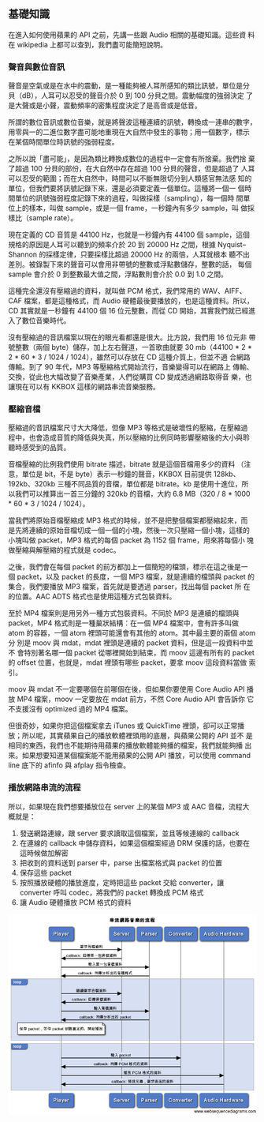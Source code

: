 基礎知識
--------

在進入如何使用蘋果的 API 之前，先講一些跟 Audio 相關的基礎知識。這些資
料在 wikipedia 上都可以查到，我們盡可能簡短說明。

### 聲音與數位音訊

聲音是空氣或是在水中的震動，是一種能夠被人耳所感知的類比訊號，單位是分
貝（dB），人耳可以忍受的聲音介於 0 到 100 分貝之間。震動幅度的強弱決定
了是大聲或是小聲，震動頻率的密集程度決定了是高音或是低音。

所謂的數位音訊或數位音樂，就是將聲波這種連續的訊號，轉換成一連串的數字，
用零與一的二進位數字盡可能地重現在大自然中發生的事物；用一個數字，標示
在某個時間單位時訊號的強弱程度。

之所以說「盡可能」，是因為類比轉換成數位的過程中一定會有所捨棄。我們捨
棄了超過 100 分貝的部份，在大自然中存在超過 100 分貝的聲音，但是超過了
人耳可以忍受的範圍；而在大自然中，時間可以不斷無限切分到人類感官無法感
知的單位，但我們要將訊號記錄下來，還是必須要定義一個單位。這種將一個一
個時間單位的訊號強弱程度記錄下來的過程，叫做採樣（sampling），每一個時
間單位上的樣本，叫做 sample，或是一個 frame，一秒鐘內有多少 sample，叫
做採樣比（sample rate）。

現在定義的 CD 音質是 44100 Hz，也就是一秒鐘內有 44100 個 sample，這個
規格的原因是人耳可以聽到的頻率介於 20 到 20000 Hz 之間，根據
Nyquist–Shannon 的採樣定律，只要採樣比超過 20000 Hz 的兩倍，人耳就根本
聽不出差別。被錄製下來的聲音可以會用非帶號的整數或浮點數儲存，整數的話，
每個 sample 會介於 0 到整數最大值之間，浮點數則會介於 0.0 到 1.0 之間。

這種完全還沒有壓縮過的資料，就叫做 PCM 格式，我們常用的 WAV、AIFF、CAF
檔案，都是這種格式，而 Audio 硬體最後要播放的，也是這種資料。所以，CD
其實就是一秒鐘有 44100 個 16 位元整數，而從 CD 開始，其實我們就已經進
入了數位音樂時代。

沒有壓縮過的音訊檔案以現在的眼光看都還是很大。比方說，我們用 16 位元非
帶號整數（兩個 byte）儲存，加上左右聲道，一首歌曲就要 30 mb（44100 *
2 * 2 * 60 * 3 / 1024 / 1024），雖然可以存放在 CD 這種介質上，但並不適
合網路傳輸。到了 90 年代，MP3 等壓縮格式開始流行，音樂變得可以在網路上
傳輸、交換，從此也大幅改變了音樂產業，人們從購買 CD 變成透過網路取得音
樂，也讓現在可以有 KKBOX 這樣的網路串流音樂服務。

### 壓縮音檔

壓縮過的音訊檔案尺寸大大降低，但像 MP3 等格式是破壞性的壓縮，在壓縮過
程中，也會造成音質的降低與失真，所以壓縮的比例同時影響壓縮後的大小與聆
聽時感受到的品質。

音檔壓縮的比例我們使用 bitrate 描述，bitrate 就是這個音檔用多少的資料
（注意，單位是 bit，不是 byte）表示一秒鐘的聲音，KKBOX 目前提供 128kb、
192kb、320kb 三種不同品質的音檔，單位都是 bitrate。kb 是使用十進位，所
以我們可以推算出一首三分鐘的 320kb 的音檔，大約 6.8 MB（320 / 8 *
1000 * 60 * 3 / 1024 / 1024）。

當我們將原始音檔壓縮成 MP3 格式的時候，並不是把整個檔案都壓縮起來，而
是先將連續的原始音檔切成一個一個的小塊，然後一次只壓縮一個小塊，這樣的
小塊叫做 packet，MP3 格式的每個 packet 為 1152 個 frame，用來將每個小
塊做壓縮與解壓縮的程式就是 codec。

之後，我們會在每個 packet 的前方都加上一個簡短的檔頭，標示在這之後是一
個 packet，以及 packet 的長度，一個 MP3 檔案，就是連續的檔頭與 packet
的集合，我們要播放 MP3 檔案，首先就是要透過 parser，找出每個 packet 所
在的位置。AAC ADTS 格式也是使用這種方式包裝資料。

至於 MP4 檔案則是用另外一種方式包裝資料。不同於 MP3 是連續的檔頭與
packet，MP4 格式則是一種巢狀結構：在一個 MP4 檔案中，會有許多叫做 atom
的容器，一個 atom 裡頭可能還會有其他的 atom。其中最主要的兩個 atom 分
別是 moov 與 mdat，mdat 裡頭是連續的 packet 資料，但是這一段資料中並不
會特別著名哪一個 packet 從哪裡開始到結束，而 moov 這邊有所有的 packet
的 offset 位置，也就是，mdat 裡頭有哪些 packet，要拿 moov 這段資料當做
索引。

moov 與 mdat 不一定要哪個在前哪個在後，但如果你要使用 Core Audio API
播放 MP4 檔案，moov 一定要放在 mdat 前方，不然 Core Audio API 會告訴你
它不支援沒有 optimized 過的 MP4 檔案。

但很奇妙，如果你把這個檔案拿去 iTunes 或 QuickTime 裡頭，卻可以正常播
放；所以呢，其實蘋果自己的播放軟體裡頭用的底層，與蘋果公開的 API 並不
是相同的東西，我們也不能期待用蘋果的播放軟體能夠播的檔案，我們就能夠播
出來。如果想要知道某個檔案能不能用蘋果的公開 API 播放，可以使用
command line 底下的 afinfo 與 afplay 指令檢查。

### 播放網路串流的流程

所以，如果現在我們想要播放位在 server 上的某個 MP3 或 AAC 音檔，流程大
概就是：

1. 發送網路連線，跟 server 要求讀取這個檔案，並且等候連線的 callback
2. 在連線的 callback 中儲存資料，如果這個檔案經過 DRM 保護的話，也要在
   這時候做加解密
3. 把收到的資料送到 parser 中，parse 出檔案格式與 packet 的位置
4. 保存這些 packet
5. 按照播放硬體的播放進度，定時把這些 packet 交給 converter，讓
   converter 呼叫 codec，將我們的 packet 轉換成 PCM 格式
6. 讓 Audio 硬體播放 PCM 格式的資料

![流程圖](flow.png)
